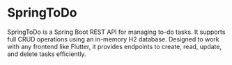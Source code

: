 # SpringToDo
SpringToDo is a Spring Boot REST API for managing to-do tasks. It supports full CRUD operations using an in-memory H2 database. Designed to work with any frontend like Flutter, it provides endpoints to create, read, update, and delete tasks efficiently.
